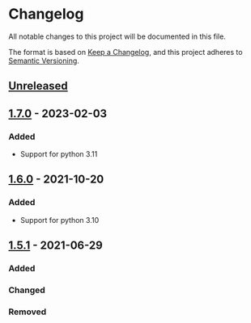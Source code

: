 # Changelog
All notable changes to this project will be documented in this file.

The format is based on [Keep a Changelog](https://keepachangelog.com/en/1.0.0/),
and this project adheres to [Semantic Versioning](https://semver.org/spec/v2.0.0.html).

## [Unreleased]

## [1.7.0] - 2023-02-03
### Added
- Support for python 3.11

## [1.6.0] - 2021-10-20
### Added
- Support for python 3.10

## [1.5.1] - 2021-06-29
### Added

### Changed

### Removed


[Unreleased]: https://github.com/klen/aio-apiclient/compare/1.7.0...HEAD
[1.7.0]: https://github.com/klen/aio-apiclient/compare/1.6.0...1.7.0
[1.6.0]: https://github.com/klen/aio-apiclient/compare/1.5.1...1.6.0
[1.5.1]: https://github.com/klen/aio-apiclient/compare/0.1.0...1.5.1
[0.1.0]: https://github.com/klen/aio-apiclient/releases/tag/0.1.0

